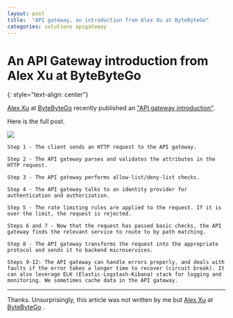 ```yaml
---
layout: post
title:  "API gateway, an introduction from Alex Xu at ByteByteGo"
categories: solutions apigateway
---
```


# An API Gateway introduction from Alex Xu at ByteByteGo
{: style="text-align: center"}

[Alex Xu](https://www.linkedin.com/in/alexxubyte/) at [ByteByteGo](https://bytebytego.com/) recently published an ["API gateway introduction"](https://blog.bytebytego.com/p/ep23-how-to-choose-the-right-database).

Here is the full post. 

![](https://substackcdn.com/image/fetch/w_1456,c_limit,f_webp,q_auto:good,fl_progressive:steep/https%3A%2F%2Fbucketeer-e05bbc84-baa3-437e-9518-adb32be77984.s3.amazonaws.com%2Fpublic%2Fimages%2Fec471df9-1798-4efb-86e8-b1db33e3a123_1502x2222.png)

```
Step 1 - The client sends an HTTP request to the API gateway.

Step 2 - The API gateway parses and validates the attributes in the HTTP request.

Step 3 - The API gateway performs allow-list/deny-list checks.

Step 4 - The API gateway talks to an identity provider for authentication and authorization.

Step 5 - The rate limiting rules are applied to the request. If it is over the limit, the request is rejected.

Steps 6 and 7 - Now that the request has passed basic checks, the API gateway finds the relevant service to route to by path matching.

Step 8 - The API gateway transforms the request into the appropriate protocol and sends it to backend microservices.

Steps 9-12: The API gateway can handle errors properly, and deals with faults if the error takes a longer time to recover (circuit break). It can also leverage ELK (Elastic-Logstash-Kibana) stack for logging and monitoring. We sometimes cache data in the API gateway.
```

---

Thanks. Unsurprisingly, this article was not written by me but [Alex Xu](https://www.linkedin.com/in/alexxubyte/) at [ByteByteGo](https://bytebytego.com/) .
